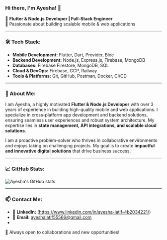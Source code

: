 ### Hi there, I'm Ayesha! 👋

🚀 **Flutter & Node.js Developer | Full-Stack Engineer**  
🎯 Passionate about building scalable mobile & web applications  

---

### 🛠 Tech Stack:
- **Mobile Development:** Flutter, Dart, Provider, Bloc
- **Backend Development:** Node.js, Express.js, Firebase, MongoDB
- **Databases:** Firebase Firestore, MongoDB, SQL
- **Cloud & DevOps:** Firebase, GCP, Railway
- **Tools & Platforms:** Git, GitHub, Postman, Docker, CI/CD

---

### 🌟 About Me:
I am Ayesha, a highly motivated **Flutter & Node.js Developer** with over 3 years of experience in building high-quality mobile and web applications. I specialize in cross-platform app development and backend solutions, ensuring seamless user experiences and robust system architecture. My expertise lies in **state management, API integrations, and scalable cloud solutions**. 



I am a proactive problem-solver who thrives in collaborative environments and enjoys taking on challenging projects. My goal is to create **impactful and innovative digital solutions** that drive business success.

---

### 📈 GitHub Stats:
![Ayesha's GitHub stats](https://github-readme-stats.vercel.app/api?username=aiqalatif&show_icons=true&theme=radical)

  

---

### 📫 Contact Me:
- 💼 **LinkedIn:** (https://www.linkedin.com/in/ayesha-latif-4b2034221/)
- 💌 **Email:** ayeshalatif55566@gmail.com
-

🚀 Always open to collaborations and new opportunities!
